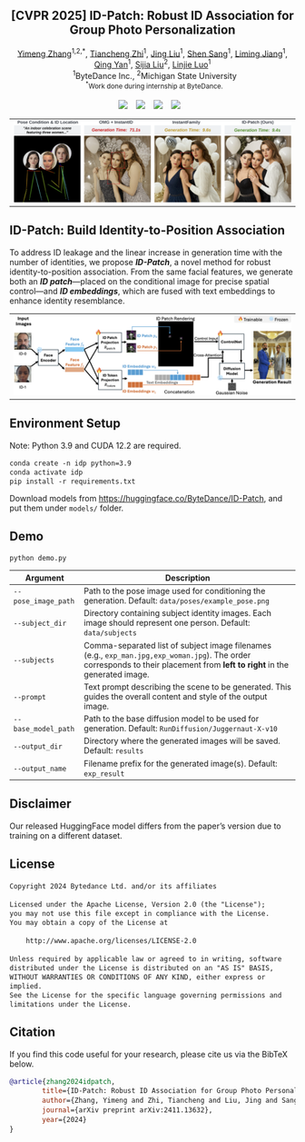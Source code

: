 <!-- # magic-edit.github.io -->
<p align="center">
  <h2 align="center"> [CVPR 2025] ID-Patch: Robust ID Association for Group Photo Personalization</h2>
  <p align="center">
                <a href="https://damon-demon.github.io">Yimeng Zhang</a><sup>1,2,*</sup>,
                <a href="https://tiancheng-zhi.github.io">Tiancheng Zhi</a><sup>1</sup>,
                <a href="https://www.jingliu.net">Jing Liu</a><sup>1</sup>,
                <a href="https://ssangx.github.io">Shen Sang</a><sup>1</sup>,
                <a href="https://liming-jiang.com">Liming Jiang</a><sup>1</sup>,
                <a href="https://scholar.google.com/citations?user=0TIYjPAAAAAJ&hl=en">Qing Yan</a><sup>1</sup>,
                <a href="https://lsjxjtu.github.io">Sijia Liu</a><sup>2</sup>,
                <a href="http://linjieluo.com/">Linjie Luo</a><sup>1</sup>
    <br>
    &nbsp;  <sup>1</sup>ByteDance Inc.,  <sup>2</sup>Michigan State University 
    <br>
    <small>&nbsp;  <sup>*</sup>Work done during internship at ByteDance. </small>
    <br>
    <br>
        <a href="https://byteaigc.github.io/ID-Patch/"><img src="https://img.shields.io/static/v1?label=Project&message=Page&color=blue&logo=github-pages"></a> &ensp;
        <a href="https://arxiv.org/abs/2411.13632"><img src="https://img.shields.io/static/v1?label=ArXiv&message=Paper&color=darkred&logo=arxiv"></a> &ensp;
        <a href="https://huggingface.co/ByteDance/ID-Patch"><img src="https://img.shields.io/static/v1?label=%F0%9F%A4%96%20Released&message=Models&color=green"></a> &ensp;
        <a href="https://huggingface.co/ByteDance/ID-Patch"><img src="https://img.shields.io/static/v1?label=%F0%9F%A4%97%20Hugging%20Face&message=Demo&color=orange"></a> &ensp;
    <br>
  </p>
  
  <table align="center">
    <tr>
    <td>
      <img src="data/teaser.png">
    </td>
    </tr>
  </table>

## ID-Patch: Build Identity-to-Position Association
To address ID leakage and the linear increase in generation time with the number of identities, we propose **_ID-Patch_**, a novel method for robust identity-to-position association. From the same facial features, we generate both an **_ID patch_**—placed on the conditional image for precise spatial control—and **_ID embeddings_**, which are fused with text embeddings to enhance identity resemblance.

<table align="center">
    <tr>
    <td>
      <img src="data/pipeline.png">
    </td>
    </tr>
  </table>

## Environment Setup
Note: Python 3.9 and CUDA 12.2 are required.
```shell
conda create -n idp python=3.9
conda activate idp
pip install -r requirements.txt
```

Download models from https://huggingface.co/ByteDance/ID-Patch, and put them under `models/` folder.

## Demo
```shell
python demo.py
```
| Argument | Description |
|----------|-------------|
| `--pose_image_path` | Path to the pose image used for conditioning the generation. Default: `data/poses/example_pose.png` |
| `--subject_dir` | Directory containing subject identity images. Each image should represent one person. Default: `data/subjects` |
| `--subjects` | Comma-separated list of subject image filenames (e.g., `exp_man.jpg,exp_woman.jpg`). The order corresponds to their placement from **left to right** in the generated image. |
| `--prompt` | Text prompt describing the scene to be generated. This guides the overall content and style of the output image. |
| `--base_model_path` | Path to the base diffusion model to be used for generation. Default: `RunDiffusion/Juggernaut-X-v10` |
| `--output_dir` | Directory where the generated images will be saved. Default: `results` |
| `--output_name` | Filename prefix for the generated image(s). Default: `exp_result` |

## Disclaimer
Our released HuggingFace model differs from the paper’s version due to training on a different dataset.

## License
```
Copyright 2024 Bytedance Ltd. and/or its affiliates

Licensed under the Apache License, Version 2.0 (the "License");
you may not use this file except in compliance with the License.
You may obtain a copy of the License at

    http://www.apache.org/licenses/LICENSE-2.0

Unless required by applicable law or agreed to in writing, software
distributed under the License is distributed on an "AS IS" BASIS,
WITHOUT WARRANTIES OR CONDITIONS OF ANY KIND, either express or implied.
See the License for the specific language governing permissions and
limitations under the License.
```

## Citation
If you find this code useful for your research, please cite us via the BibTeX below.
```BibTeX
@article{zhang2024idpatch,
        title={ID-Patch: Robust ID Association for Group Photo Personalization},
        author={Zhang, Yimeng and Zhi, Tiancheng and Liu, Jing and Sang, Shen and Jiang, Liming and Yan, Qing and Liu, Sijia and Luo, Linjie},
        journal={arXiv preprint arXiv:2411.13632},
        year={2024}
}
```
